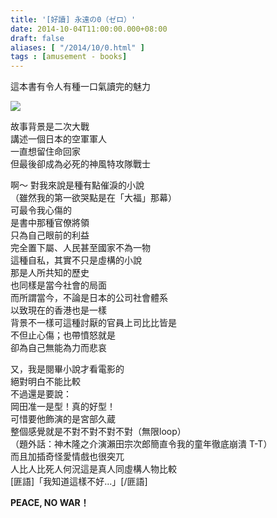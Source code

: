 ```yaml
---
title: '[好讀] 永遠の0（ゼロ）'
date: 2014-10-04T11:00:00.000+08:00
draft: false
aliases: [ "/2014/10/0.html" ]
tags : [amusement - books]
---
```


這本書有令人有種一口氣讀完的魅力  

![](/images/theeternalzero.jpg)

故事背景是二次大戰  
講述一個日本的空軍軍人  
一直想留住命回家  
但最後卻成為必死的神風特攻隊戰士

  

啊～ 對我來說是種有點催淚的小說  
（雖然我的第一欲哭點是在「大福」那幕）  
可最令我心傷的  
是書中那種官僚將領  
只為自己眼前的利益  
完全置下屬、人民甚至國家不為一物  
這種自私，其實不只是虛構的小說  
那是人所共知的歷史  
也同樣是當今社會的局面  
而所謂當今，不論是日本的公司社會體系  
以致現在的香港也是一樣  
背景不一樣可這種討厭的官員上司比比皆是  
不但止心傷；也帶憤怒就是  
卻為自己無能為力而悲哀

  

又，我是閱畢小說才看電影的  
絕對明白不能比較  
不過還是要說：  
岡田准一是型！真的好型！  
可惜要他飾演的是宮部久蔵  
整個感覺就是不對不對不對不對（無限loop）  
（題外話：神木隆之介演瀨田宗次郎簡直令我的童年徹底崩潰 T-T）  
而且加插奇怪愛情戲也很突兀  
人比人比死人何況這是真人同虛構人物比較  
\[匪語\]「我知道這樣不好...」\[/匪語\]

  

**PEACE, NO WAR！**
